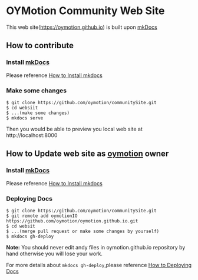 # OYMotion Community Web Site
This web site(https://oymotion.github.io) is built upon [mkDocs](www.mkdocs.org)

## How to contribute
### Install [mkDocs](http://www.mkdocs.org) 

Please reference [How to Install mkdocs](http://www.mkdocs.org/#installation)

### Make some changes

```
$ git clone https://github.com/oymotion/communitySite.git
$ cd websiit
$ ...(make some changes)
$ mkdocs serve
```
Then you would be able to preview you local web site at http://localhost:8000

## How to Update web site as [oymotion](https://oymotion.github.io) owner

### Install [mkDocs](http://www.mkdocs.org) 
Please reference [How to Install mkdocs](http://www.mkdocs.org/#installation)

### Deploying Docs

```
$ git clone https://github.com/oymotion/communitySite.git
$ git remote add oymotionIO https://github.com/oymotion/oymotion.github.io.git
$ cd websit
$ ...(merge pull request or make some changes by yourself)
$ mkdocs gh-deploy
```
**Note:** You should never edit andy files in oymotion.github.io repository by hand otherwise you will lose your work.

For more details about `mkdocs gh-deploy`,please reference [How to Deploying Docs](http://www.mkdocs.org/user-guide/deploying-your-docs/)

